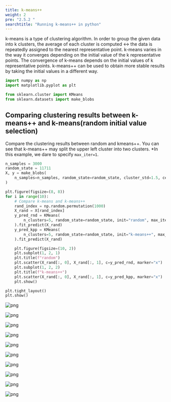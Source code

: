 ```yaml
---
title: k-means++
weight: 2
pre: "2.5.2 "
searchtitle: "Running k-means++ in python"
---
```


<div class="pagetop-box">
    <p>k-means is a type of clustering algorithm. In order to group the given data into k clusters, the average of each cluster is computed ↔ the data is repeatedly assigned to the nearest representative point. k-means varies in the way it converges depending on the initial value of the k representative points.
    The convergence of k-means depends on the initial values of k representative points. k-means++ can be used to obtain more stable results by taking the initial values in a different way.</p>
</div>

```python
import numpy as np
import matplotlib.pyplot as plt

from sklearn.cluster import KMeans
from sklearn.datasets import make_blobs
```

## Comparing clustering results between k-means++ and k-means(random initial value selection)

Compare the clustering results between random and kmeans++.
You can see that k-means++ may split the upper left cluster into two clusters.
*In this example, we dare to specify `max_iter=1`.


```python
n_samples = 3000
random_state = 11711
X, y = make_blobs(
    n_samples=n_samples, random_state=random_state, cluster_std=1.5, centers=8
)

plt.figure(figsize=(8, 8))
for i in range(10):
    # Compare k-means and k-means++
    rand_index = np.random.permutation(1000)
    X_rand = X[rand_index]
    y_pred_rnd = KMeans(
        n_clusters=5, random_state=random_state, init="random", max_iter=1, n_init=1
    ).fit_predict(X_rand)
    y_pred_kpp = KMeans(
        n_clusters=5, random_state=random_state, init="k-means++", max_iter=1, n_init=1
    ).fit_predict(X_rand)

    plt.figure(figsize=(10, 2))
    plt.subplot(1, 2, 1)
    plt.title(f"random")
    plt.scatter(X_rand[:, 0], X_rand[:, 1], c=y_pred_rnd, marker="x")
    plt.subplot(1, 2, 2)
    plt.title(f"k-means++")
    plt.scatter(X_rand[:, 0], X_rand[:, 1], c=y_pred_kpp, marker="x")
    plt.show()

plt.tight_layout()
plt.show()
```


    
![png](/images/basic/clustering/k-means2_files/k-means2_5_1.png)
    



    
![png](/images/basic/clustering/k-means2_files/k-means2_5_2.png)
    



    
![png](/images/basic/clustering/k-means2_files/k-means2_5_3.png)
    



    
![png](/images/basic/clustering/k-means2_files/k-means2_5_4.png)
    



    
![png](/images/basic/clustering/k-means2_files/k-means2_5_5.png)
    



    
![png](/images/basic/clustering/k-means2_files/k-means2_5_6.png)
    



    
![png](/images/basic/clustering/k-means2_files/k-means2_5_7.png)
    



    
![png](/images/basic/clustering/k-means2_files/k-means2_5_8.png)
    



    
![png](/images/basic/clustering/k-means2_files/k-means2_5_9.png)
    



    
![png](/images/basic/clustering/k-means2_files/k-means2_5_10.png)
    
